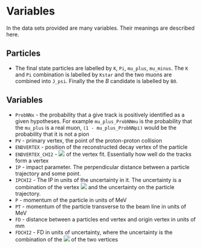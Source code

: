 Variables
=========

In the data sets provided are many variables. Their meanings are described here.

Particles
---------

* The final state particles are labelled by `K`, `Pi`, `mu_plus`, `mu_minus`. The `K` and `Pi` combination is labelled by `Kstar` and the two muons are combined into `J_psi`. Finally the the *B* candidate is labelled by `B0`.

Variables
---------

* `ProbNNx` - the probability that a give track is positively identified as a given hypotheses. For example `mu_plus_ProbNNmu` is the probability that the `mu_plus` is a real muon, `(1 - mu_plus_ProbNNpi)` would be the probability that it is not a pion
* `PV` - primary vertex, the point of the proton-proton collision
* `ENDVERTEX` - position of the reconstructed decay vertex of the particle
* `ENDVERTEX_CHI2` - <img src="https://latex.codecogs.com/gif.latex?\chi^{2}" /> of the vertex fit. Essentially how well do the tracks form a vertex
* `IP` - impact parameter. The perpendicular distance between a particle trajectory and some point.
* `IPCHI2` - The IP in units of the uncertainty in it. The uncertainty is a combination of the vertex <img src="https://latex.codecogs.com/gif.latex?\chi^{2}" /> and the uncertainty on the particle trajectory.
* `P` - momentum of the particle in units of MeV
* `PT` - momentum of the particle transverse to the beam line in units of MeV
* `FD` - distance between a particles end vertex and origin vertex in units of mm
* `FDCHI2` - FD in units of uncertainty, where the uncertainty is the combination of the <img src="https://latex.codecogs.com/gif.latex?\chi^{2}" /> of the two vertices
